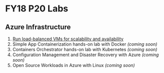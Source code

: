 # FY18 P20 Labs

## Azure Infrastructure
1. [Run load-balanced VMs for scalability and availability](./AzureIaaS/SingleRegionHALab/)
1. Simple App Containerization hands-on lab with Docker *(coming soon)*
1. Containers Orchestrator hands-on lab with Kubernetes *(coming soon)*
1. Configuration Management and Disaster Recovery with Azure *(coming soon)*
1. Open Source Workloads in Azure with Linux *(coming soon)*